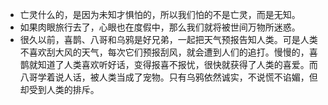 - 亡灵什么的，是因为未知才惧怕的，所以我们怕的不是亡灵，而是无知。
- 如果肉眼旅行去了，心眼也在度假中，那么我们就将被世间万物所迷惑。
- 很久以前，喜鹊、八哥和乌鸦是好兄弟，一起把天气预报告知人类。可是人类不喜欢刮大风的天气，每次它们预报刮风，就会遭到人们的追打。慢慢的，喜鹊就知道了人类喜欢听好话，变得报喜不报忧，很快就获得了人类的喜爱。而八哥学着说人话，被人类当成了宠物。只有乌鸦依然诚实，不说慌不谄媚，但却受到人类的排斥。